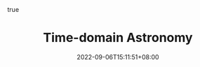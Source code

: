 ---
title: "Time-domain Astronomy"
date: 2022-09-06T15:11:51+08:00
draft: false
math: true
description: " "
---